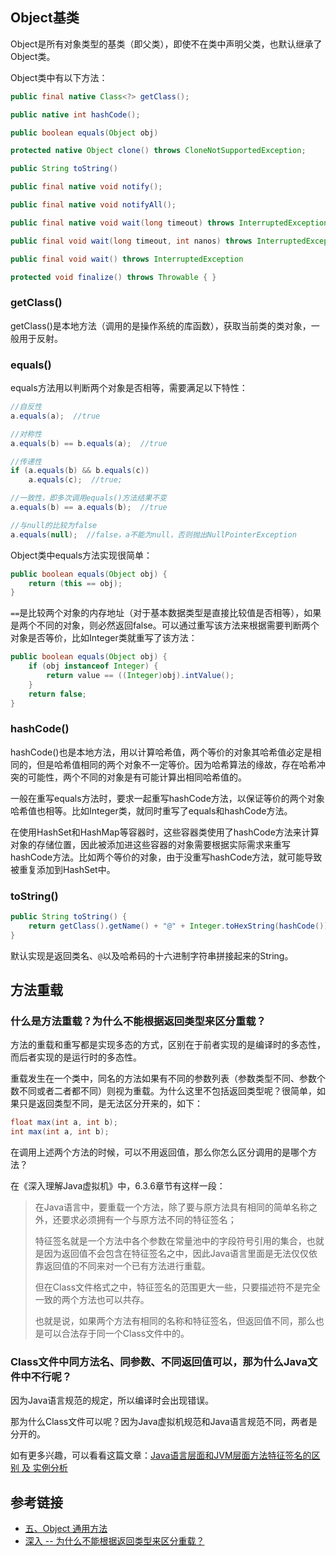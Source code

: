 <!--
date: 2021-04-15T23:31:12+08:00
lastmod: 2021-04-15T23:31:12+08:00
-->
## Object基类

Object是所有对象类型的基类（即父类），即使不在类中声明父类，也默认继承了Object类。

Object类中有以下方法：
```java
public final native Class<?> getClass();

public native int hashCode();

public boolean equals(Object obj)

protected native Object clone() throws CloneNotSupportedException;

public String toString()

public final native void notify();

public final native void notifyAll();

public final native void wait(long timeout) throws InterruptedException;

public final void wait(long timeout, int nanos) throws InterruptedException

public final void wait() throws InterruptedException

protected void finalize() throws Throwable { }
```

### getClass()

getClass()是本地方法（调用的是操作系统的库函数），获取当前类的类对象，一般用于反射。

### equals()

equals方法用以判断两个对象是否相等，需要满足以下特性：
```java
//自反性
a.equals(a);  //true

//对称性
a.equals(b) == b.equals(a);  //true

//传递性
if (a.equals(b) && b.equals(c))
    a.equals(c);  //true;

//一致性，即多次调用equals()方法结果不变
a.equals(b) == a.equals(b);  //true

//与null的比较为false
a.equals(null);  //false，a不能为null，否则抛出NullPointerException
```

Object类中equals方法实现很简单：
```java
public boolean equals(Object obj) {
    return (this == obj);
}
````

`==`是比较两个对象的内存地址（对于基本数据类型是直接比较值是否相等），如果是两个不同的对象，则必然返回false。可以通过重写该方法来根据需要判断两个对象是否等价，比如Integer类就重写了该方法：
```java
public boolean equals(Object obj) {
    if (obj instanceof Integer) {
        return value == ((Integer)obj).intValue();
    }
    return false;
}
```

### hashCode()

hashCode()也是本地方法，用以计算哈希值，两个等价的对象其哈希值必定是相同的，但是哈希值相同的两个对象不一定等价。因为哈希算法的缘故，存在哈希冲突的可能性，两个不同的对象是有可能计算出相同哈希值的。

一般在重写equals方法时，要求一起重写hashCode方法，以保证等价的两个对象哈希值也相等。比如Integer类，就同时重写了equals和hashCode方法。

在使用HashSet和HashMap等容器时，这些容器类使用了hashCode方法来计算对象的存储位置，因此被添加进这些容器的对象需要根据实际需求来重写hashCode方法。比如两个等价的对象，由于没重写hashCode方法，就可能导致被重复添加到HashSet中。

### toString()

```java
public String toString() {
    return getClass().getName() + "@" + Integer.toHexString(hashCode());
}
```

默认实现是返回类名、`@`以及哈希码的十六进制字符串拼接起来的String。

## 方法重载

### 什么是方法重载？为什么不能根据返回类型来区分重载？

方法的重载和重写都是实现多态的方式，区别在于前者实现的是编译时的多态性，而后者实现的是运行时的多态性。

重载发生在一个类中，同名的方法如果有不同的参数列表（参数类型不同、参数个数不同或者二者都不同）则视为重载。为什么这里不包括返回类型呢？很简单，如果只是返回类型不同，是无法区分开来的，如下：

```java
float max(int a, int b);
int max(int a, int b);
```

在调用上述两个方法的时候，可以不用返回值，那么你怎么区分调用的是哪个方法？

在《深入理解Java虚拟机》中，6.3.6章节有这样一段：
>在Java语言中，要重载一个方法，除了要与原方法具有相同的简单名称之外，还要求必须拥有一个与原方法不同的特征签名；
>
>特征签名就是一个方法中各个参数在常量池中的字段符号引用的集合，也就是因为返回值不会包含在特征签名之中，因此Java语言里面是无法仅仅依靠返回值的不同来对一个已有方法进行重载。
>
>但在Class文件格式之中，特征签名的范围更大一些，只要描述符不是完全一致的两个方法也可以共存。
>
>也就是说，如果两个方法有相同的名称和特征签名，但返回值不同，那么也是可以合法存于同一个Class文件中的。

### Class文件中同方法名、同参数、不同返回值可以，那为什么Java文件中不行呢？

因为Java语言规范的规定，所以编译时会出现错误。

那为什么Class文件可以呢？因为Java虚拟机规范和Java语言规范不同，两者是分开的。

如有更多兴趣，可以看看这篇文章：[Java语言层面和JVM层面方法特征签名的区别 及 实例分析](https://blog.csdn.net/tjiyu/article/details/53891813)

## 参考链接

* [五、Object 通用方法](http://cyc2018.gitee.io/cs-notes/#/notes/Java%20基础?id=%e4%ba%94%e3%80%81object-%e9%80%9a%e7%94%a8%e6%96%b9%e6%b3%95)
* [深入 -- 为什么不能根据返回类型来区分重载？](https://blog.csdn.net/simba_cheng/article/details/80835646)